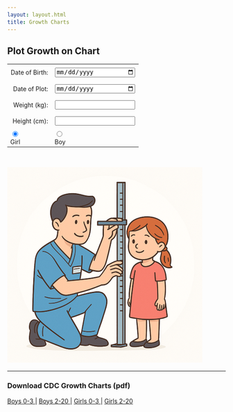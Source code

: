 ```yaml
---
layout: layout.html
title: Growth Charts
---
```


<h2>Plot Growth on Chart</h2>

<form id="input-section">
  <table style="margin: 0 auto; border-collapse: collapse;">
    <tr>
      <td style="text-align: right; padding: 0.5rem;"><label for="dob">Date of Birth:</label></td>
      <td style="padding: 0.5rem;"><input type="date" id="dob" style = "min-width: 180px; max-width: 180px;" oninput="checkFormCompletion()"></td>
    </tr>
    <tr>
      <td style="text-align: right; padding: 0.5rem;"><label for="dateofplot">Date of Plot:</label></td>
      <td style="padding: 0.5rem;"><input type="date" id="dateofplot" style = "min-width: 180px; max-width: 180px;" oninput="checkFormCompletion()">
      </td>
    </tr>
    <tr>
      <td style="text-align: right; padding: 0.5rem;"><label for="weight">Weight (kg):</label></td>
      <td style="padding: 0.5rem;"><input type="number" id="weight" step="0.01" oninput="checkFormCompletion()"></td>
    </tr>
    <tr>
      <td style="text-align: right; padding: 0.5rem;"><label for="height">Height (cm):</label></td>
      <td style="padding: 0.5rem;"><input type="number" id="height" step="1" oninput="checkFormCompletion()"></td>
    </tr>
    <tr>  
      <td><input type="radio" name="sex" value="girl" id="girl" onclick="updateCartoon()" checked><br><label for="girl">Girl</label></td>
      <td><input type="radio" name="sex" value="boy" id="boy" onclick="updateCartoon()"><br><label for="boy">Boy</label>
    </tr>
  </table>
  <div style="text-align: center; padding-top: 0.5rem;">
    <button id="calc-btn" style="visibility: hidden;">Plot</button>
  </div>
</form>

<br>

<label onclick="toggleSex()">
  <img class="circle-image" id="cartoon" src="/assets/images/nurseandgirl.png">
</label>

<div id="growth-chart" style="display: none; margin-top: 1em; position: relative; max-width: 100%; border: 1px solid #ccc;">
  <img id="growth-chart-img" src="" alt="Growth Chart" style="width: 100%; display: block;">
  <canvas id="growth-canvas" style="position: absolute; top: 0; left: 0;  position: absolute; pointer-events: none;"></canvas>
</div>

<div style="text-align: center; margin-top: 1rem;">
  <button id="download-btn" style="display: none;">Download</button>
  <button id="reset-btn" style="display: none;">Clear</button>
</div>


<hr>

<h3>Download CDC Growth Charts (pdf)</h3>

<div class="results">
<a href="/assets/pdf/growthM0-3.pdf">Boys 0-3 </a>|
<a href="/assets/pdf/growthM2-20.pdf">Boys 2-20 </a>|
<a href="/assets/pdf/growthF0-3.pdf">Girls 0-3 </a>|
<a href="/assets/pdf/growthF2-20.pdf">Girls 2-20 </a>
</div>


<script>
let plotPoints = [];

function calculateAge(event) {
  if (event) event.preventDefault();

  const dob = new Date(document.getElementById("dob").value);
  const plotDate = new Date(document.getElementById("dateofplot").value);
  const weightKg = parseFloat(document.getElementById("weight").value);
  const heightCm = parseFloat(document.getElementById("height").value);
  const sex = document.querySelector('input[name="sex"]:checked').value;

  if (isNaN(dob.getTime()) || isNaN(plotDate.getTime())) {
    alert("Please enter valid dates.");
    return;
  }

  // Calculate age as of plotDate
  let ageYears = plotDate.getFullYear() - dob.getFullYear();
  let ageMonths = plotDate.getMonth() - dob.getMonth();
  let ageDays = plotDate.getDate() - dob.getDate();

  if (ageDays < 0) {
    ageMonths--;
    ageDays += new Date(plotDate.getFullYear(), plotDate.getMonth(), 0).getDate();
  }

  if (ageMonths < 0) {
    ageYears--;
    ageMonths += 12;
  }

// Compute decimal age
const decimalAge = ageYears + ageMonths / 12 + ageDays / 365.25;

  if (decimalAge > 20 || decimalAge < 0) {
    alert("Age must be between 0 and 20 years.");
    document.getElementById("growth-chart").style.display = "none";
    return;
  }

// Store the new point
  plotPoints.push({
    decimalAge,
    plotDate: document.getElementById("dateofplot").value,
    weightKg: isNaN(weightKg) ? null : weightKg,
    heightCm: isNaN(heightCm) ? null : heightCm
  });


// Redraw the chart with all points
  drawChart(sex, decimalAge);

  // Show chart and buttons
  document.getElementById("growth-chart").style.display = "block";
  document.getElementById("download-btn").style.display = "inline-block";
  document.getElementById("reset-btn").style.display = "inline-block";
  document.getElementById("cartoon").style.display = "none";

  disableInputsAfterFirstPlot();
}


function checkFormCompletion() {
  const height = document.getElementById("height").value;
  const weight = document.getElementById("weight").value;
  const dob = document.getElementById("dob").value;
  const dateofplot = document.getElementById("dateofplot").value;
  const button = document.getElementById("calc-btn");

  if ((height || weight) && dob) {
    button.style.visibility = "visible";
  } else {
    button.style.visibility = "hidden";
  }
}

function mapValueToPixels(value, fromMin, fromMax, toMin, toMax) {
  const ratio = (value - fromMin) / (fromMax - fromMin);
  return toMin + ratio * (toMax - toMin);
}

function mapAgeToX_under3(ageMonths) {
  return mapValueToPixels(ageMonths, 0, 36, 305, 1368);
}

function mapWeightToY_under3(weightKg) {
  return mapValueToPixels(weightKg, 1.4, 22, 2000, 286);
}

function mapHeightToY_under3(heightCm) {
  return mapValueToPixels(heightCm, 37, 106, 1418, 268);
}

function mapAgeToX_2to20(ageYears) {
  return mapValueToPixels(ageYears, 2, 20, 302, 1376);
}

function mapWeightToY_2to20(weightKg) {
  return mapValueToPixels(weightKg, 6, 110, 2000, 835);
}

function mapHeightToY_2to20(heightCm) {
  return mapValueToPixels(heightCm, 75, 195, 1618, 274);
}

function getMappingFunctions(sex, decimalAge) {
  const useUnder3 = decimalAge < 3;

  return {
    mapAgeToX: useUnder3 ? mapAgeToX_under3 : mapAgeToX_2to20,
    mapWeightToY: useUnder3 ? mapWeightToY_under3 : mapWeightToY_2to20,
    mapHeightToY: useUnder3 ? mapHeightToY_under3 : mapHeightToY_2to20,
    imagePath: `/assets/images/growth${sex === 'girl' ? 'F' : 'M'}${useUnder3 ? '03' : '220'}.png`,
    ageUnit: useUnder3 ? "months" : "years"
  };
}


function drawCross(ctx, x, y, size = 10, color = "black") {
  ctx.strokeStyle = color;
  ctx.lineWidth = 5;
  ctx.beginPath();
  ctx.moveTo(x - size, y - size);
  ctx.lineTo(x + size, y + size);
  ctx.moveTo(x + size, y - size);
  ctx.lineTo(x - size, y + size);
  ctx.stroke();
}

function drawChart(sex, latestAge) {
  const useUnder3 = latestAge < 3;
  const imagePath = `/assets/images/growth${sex === 'girl' ? 'F' : 'M'}${useUnder3 ? '03' : '220'}.png`;

  const chartDiv = document.getElementById("growth-chart");
  const chartImg = document.getElementById("growth-chart-img");

  chartImg.onload = () => {
    const canvas = document.getElementById("growth-canvas");
    const ctx = canvas.getContext("2d");

    canvas.width = chartImg.naturalWidth;
    canvas.height = chartImg.naturalHeight;
    canvas.style.width = chartImg.width + "px";
    canvas.style.height = chartImg.height + "px";

    ctx.clearRect(0, 0, canvas.width, canvas.height);

    const { mapAgeToX, mapWeightToY, mapHeightToY, ageUnit } = getMappingFunctions(sex, latestAge);

    plotPoints.forEach(pt => {
      const ageX = mapAgeToX(ageUnit === "months" ? pt.decimalAge * 12 : pt.decimalAge);
      if (pt.weightKg !== null) drawCross(ctx, ageX, mapWeightToY(pt.weightKg), 12, "black");
      if (pt.heightCm !== null) drawCross(ctx, ageX, mapHeightToY(pt.heightCm), 12, "black");
    });

    drawDataTable(ctx, getDataTableRows(), useUnder3 ? 'under3' : '2to20');

  };
  chartImg.src = imagePath;
}

// Draws text into a predefined table area on the canvas
function drawDataTable(ctx, dataRows, chartType) {
  const isUnder3 = chartType === 'under3';

  // Define column x-coordinates
  const columns = isUnder3
    ? { Date: 600, Age: 718, Weight: 825, Height: 950 }
    : { Date: 161, Age: 300, Weight: 443, Height: 583 };

  // Define row y-coordinates
  const startY = isUnder3 ? 1731 : 314;
  const rowHeight = 30;

  ctx.fillStyle = "black";
  ctx.font = "20px sans-serif";
  ctx.textBaseline = "top";

const xOffset = 15;
const yOffset = 3;
dataRows.forEach((row, i) => {
  const y = startY + i * rowHeight + yOffset;
  ctx.fillText(row.Date, columns.Date + xOffset, y);
  ctx.fillText(row.Age, columns.Age + xOffset, y);
  ctx.fillText(row.Weight, columns.Weight + xOffset, y);
  ctx.fillText(row.Height, columns.Height + xOffset, y);
});
}

// Example usage:
// drawDataTable(ctx, [
//   { Date: "2024-01-01", Age: "2.0", Weight: "14.5kg", Height: "90cm" },
//   { Date: "2025-01-01", Age: "3.0", Weight: "16.0kg", Height: "95cm" }
// ], 'under3' or '2to20');


function getDataTableRows() {
  return plotPoints.map(pt => {
    const totalMonths = Math.round(pt.decimalAge * 12);
    const years = Math.floor(totalMonths / 12);
    const months = totalMonths % 12;
    const ageFormatted = `${years} Y ${months} M`;

    return {
      Date: pt.plotDate,
      Age: ageFormatted,
      Weight: pt.weightKg !== null ? `${pt.weightKg.toFixed(1)}kg` : "",
      Height: pt.heightCm !== null ? `${pt.heightCm.toFixed(0)}cm` : ""
    };
  });
}

function updateCartoon() {
  const girlRadio = document.getElementById("girl");
  const cartoon = document.getElementById("cartoon");

  if (girlRadio.checked) {
    cartoon.src = "/assets/images/nurseandgirl.png";
  } else {
    cartoon.src = "/assets/images/nurseandboy.png";
  }
}

function toggleSex() {
  const girlRadio = document.getElementById("girl");
  const boyRadio = document.getElementById("boy");
  const cartoon = document.getElementById("cartoon");

  if (girlRadio.checked) {
    boyRadio.checked = true;
    cartoon.src = "/assets/images/nurseandboy.png";
  } else {
    girlRadio.checked = true;
    cartoon.src = "/assets/images/nurseandgirl.png";
  }

  // Update any other logic, e.g. hiding/showing buttons, recalculating form, etc.
  checkFormCompletion();
}


document.getElementById("download-btn").addEventListener("click", () => {
  const baseImage = document.getElementById("growth-chart-img");
  const overlayCanvas = document.getElementById("growth-canvas");

  const combinedCanvas = document.createElement("canvas");
  combinedCanvas.width = baseImage.naturalWidth;
  combinedCanvas.height = baseImage.naturalHeight;

  const ctx = combinedCanvas.getContext("2d");
  ctx.drawImage(baseImage, 0, 0, combinedCanvas.width, combinedCanvas.height);
  ctx.drawImage(overlayCanvas, 0, 0, combinedCanvas.width, combinedCanvas.height);

  const today = new Date();
  const yyyy = today.getFullYear();
  const mm = String(today.getMonth() + 1).padStart(2, '0');
  const dd = String(today.getDate()).padStart(2, '0');
  const dateStr = `${yyyy}-${mm}-${dd}`;

  const link = document.createElement("a");
  link.download = `growth-chart-${dateStr}.png`;
  link.href = combinedCanvas.toDataURL("image/png");
  link.click();
});


// Clear/reset chart button
document.getElementById("reset-btn").addEventListener("click", () => {
  plotPoints = [];
  document.getElementById("growth-chart").style.display = "none";
  document.getElementById("cartoon").style.display = "block";
  setDateOfPlotToToday();
  enableInputsOnReset(); 
});



// function that sets dateofplot to today
function setDateOfPlotToToday() {
  const today = new Date();
  const yyyy = today.getFullYear();
  const mm = String(today.getMonth() + 1).padStart(2, '0');
  const dd = String(today.getDate()).padStart(2, '0');
  const formattedToday = `${yyyy}-${mm}-${dd}`;

  const dateInput = document.getElementById("dateofplot");
  if (dateInput) {
    dateInput.value = formattedToday;
    checkFormCompletion();
  }
}

// Disable DOB and sex radio buttons after first plot
function disableInputsAfterFirstPlot() {
  document.getElementById("dob").disabled = true;
  document.getElementById("girl").disabled = true;
  document.getElementById("boy").disabled = true;
}

// Enable DOB and sex on reset
function enableInputsOnReset() {
  document.getElementById("dob").disabled = false;
  document.getElementById("girl").disabled = false;
  document.getElementById("boy").disabled = false;
}


// Fill today's date on page load
window.onload = function() {
  setDateOfPlotToToday();
  }

// Add event listener to plot button
document.getElementById("calc-btn").addEventListener("click", calculateAge);

</script>
